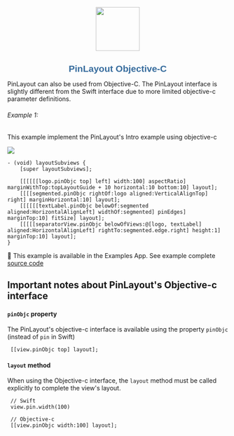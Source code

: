 <p align="center">
	<img src="pinlayout-logo-small.png" width=100/>
</p>

<h1 align="center" style="color: #376C9D; font-family: Arial Black, Gadget, sans-serif; font-size: 1.5em">PinLayout Objective-C</h1>

PinLayout can also be used from Objective-C. The PinLayout interface is slightly different from the Swift interface due to more limited objective-c parameter definitions.

###### Example 1:
This example implement the PinLayout's Intro example using objective-c 

<a href="https://github.com/mirego/PinLayout/blob/master/Example/PinLayoutSample/UI/Examples/Intro/IntroView.swift"><img src="pinlayout-intro-example.png"/></a>

```
- (void) layoutSubviews {
    [super layoutSubviews];
    
    [[[[[[logo.pinObjc top] left] width:100] aspectRatio] marginWithTop:topLayoutGuide + 10 horizontal:10 bottom:10] layout];
    [[[[segmented.pinObjc rightOf:logo aligned:VerticalAlignTop] right] marginHorizontal:10] layout];
    [[[[[[textLabel.pinObjc belowOf:segmented aligned:HorizontalAlignLeft] widthOf:segmented] pinEdges] marginTop:10] fitSize] layout];
    [[[[[separatorView.pinObjc belowOfViews:@[logo, textLabel] aligned:HorizontalAlignLeft] rightTo:segmented.edge.right] height:1] marginTop:10] layout];
}

``` 

:pushpin: This example is available in the Examples App. See example complete [source code](https://github.com/mirego/PinLayout/blob/master/Example/PinLayoutSample/UI/Examples/IntroObjectiveC/IntroObjectiveCView.m)

## Important notes about PinLayout's Objective-c interface

#### `pinObjc` property
The PinLayout's objective-c interface is available using the property `pinObjc` (instead of `pin` in Swift)

```
 [[view.pinObjc top] layout];
``` 

#### `layout` method

When using the Objective-c interface, the `layout` method must be called explicitly to complete the view's layout. 

```
 // Swift
 view.pin.width(100)

 // Objective-c
 [[view.pinObjc width:100] layout];
``` 

